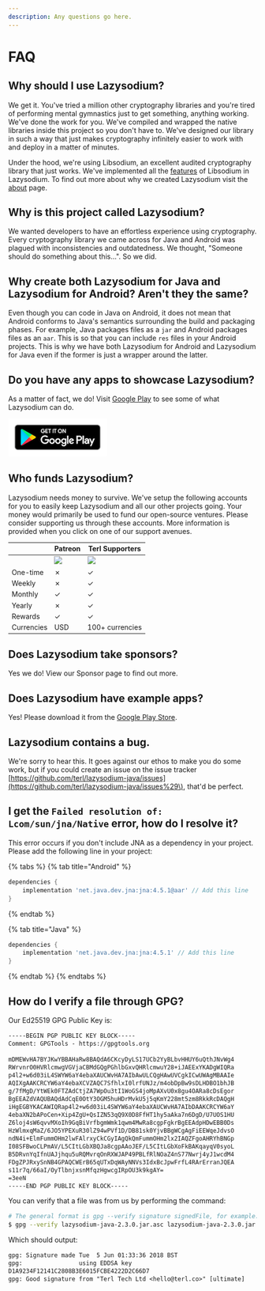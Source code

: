 ```yaml
---
description: Any questions go here.
---
```


# FAQ

## Why should I use Lazysodium?

We get it. You've tried a million other cryptography libraries and you're tired of performing mental gymnastics just to get something, anything working. We've done the work for you. We've compiled and wrapped the native libraries inside this project so you don't have to. We've designed our library in such a way that just makes cryptography infinitely easier to work with and deploy in a matter of minutes.

Under the hood, we're using Libsodium, an excellent audited cryptography library that just works. We've implemented all the [features](features.md) of Libsodium in Lazysodium. To find out more about why we created Lazysodium visit the [about](about.md) page.

## Why is this project called Lazysodium?

We wanted developers to have an effortless experience using cryptography. Every cryptography library we came across for Java and Android was plagued with inconsistencies and outdatedness. We thought, "Someone should do something about this...". So we did.

## Why create both Lazysodium for Java and Lazysodium for Android? Aren't they the same?

Even though you can code in Java on Android, it does not mean that Android conforms to Java's semantics surrounding the build and packaging phases. For example, Java packages files as a `jar` and Android packages files as an `aar`. This is so that you can include `res` files in your Android projects. This is why we have both Lazysodium for Android and Lazysodium for Java even if the former is just a wrapper around the latter.

## Do you have any apps to showcase Lazysodium?

As a matter of fact, we do! Visit [Google Play](https://play.google.com/store/apps/details?id=com.goterl.lazycode.lazysodium.example) to see some of what Lazysodium can do.

[![Download Lazysodium](.gitbook/assets/google-play-badge.png)](https://play.google.com/store/apps/details?id=com.goterl.lazycode.lazysodium.example)

## Who funds Lazysodium?

Lazysodium needs money to survive. We've setup the following accounts for you to easily keep Lazysodium and all our other projects going. Your money would primarily be used to fund our open-source ventures. Please consider supporting us through these accounts. More information is provided when you click on one of our support avenues.

|  | Patreon | Terl Supporters |
| --- | --- | --- |
|  | [![](https://filedn.com/lssh2fV92SE8dRT5CWJvvSy/patron_button.png)](https://www.patreon.com/terlacious) | [![](https://filedn.com/lssh2fV92SE8dRT5CWJvvSy/terl_slant_square_tiny.png)](https://terl.co/support-us) |
| One-time | ✗ | ✓ |
| Weekly | ✗ | ✓ |
| Monthly | ✓ | ✓ |
| Yearly | ✗ | ✓ |
| Rewards | ✓ | ✓ |
| Currencies | USD | 100+ currencies |

## Does Lazysodium take sponsors?

Yes we do! View our Sponsor page to find out more.

## Does Lazysodium have example apps?

Yes! Please download it from the [Google Play Store](https://play.google.com/store/apps/details?id=com.goterl.lazycode.lazysodium.example).

## Lazysodium contains a bug.

We're sorry to hear this. It goes against our ethos to make you do some work, but if you could create an issue on the issue tracker [https://github.com/terl/lazysodium-java/issues](https://github.com/terl/lazysodium-java/issues%29\), that'd be perfect.

## I get the `Failed resolution of: Lcom/sun/jna/Native` error, how do I resolve it?

This error occurs if you don't include JNA as a dependency in your project. Please add the following line in your project:

{% tabs %}
{% tab title="Android" %}
```groovy
dependencies {
    implementation 'net.java.dev.jna:jna:4.5.1@aar' // Add this line
}
```
{% endtab %}

{% tab title="Java" %}
```groovy
dependencies {
    implementation 'net.java.dev.jna:jna:4.5.1' // Add this line
}
```
{% endtab %}
{% endtabs %}

## How do I verify a file through GPG?

Our Ed25519 GPG Public Key is:

```text
-----BEGIN PGP PUBLIC KEY BLOCK-----
Comment: GPGTools - https://gpgtools.org

mDMEWvHA7BYJKwYBBAHaRw8BAQdA6CKcyDyLS17UCb2YyBLbvHHUY6uQthJNvWg4
RWrvnrO0HVRlcmwgVGVjaCBMdGQgPGhlbGxvQHRlcmwuY28+iJAEExYKADgWIQRa
p4l2+w6d03iL4SWYW6aY4ebaXAUCWvHA7AIbAwULCQgHAwUVCgkICwUWAgMBAAIe
AQIXgAAKCRCYW6aY4ebaXCVZAQC7SfhlxI0lrfUNJz/m4obDpBw9sDLHDBO1bhJB
g/7fMgD/YtWEk0FTZAdCtjZA7WpOu3tI1WoGS4joMpAXvU0x8gu4OARa8cDsEgor
BgEEAZdVAQUBAQdAdCqE0OtY3OGM5huHDrMvkU5j5qKmY228mt5zm8RkkRcDAQgH
iHgEGBYKACAWIQRap4l2+w6d03iL4SWYW6aY4ebaXAUCWvHA7AIbDAAKCRCYW6aY
4ebaXN2bAPoCen+Xip4ZgU+QsIZN53qQ9X0D8FfHT1hy5aAka7n6DgD/U7UOS1HU
Z6loj4sW6qvvMXoIh9GqBiVrfbgmWmk1qwm4MwRa8cgpFgkrBgEEAdpHDwEBB0Ds
HzWlmxqMaZ/6JO5YPEXuR30lZ94wPVf1D/DB81sk0YjvBBgWCgAgFiEEWqeJdvsO
ndN4i+ElmFummOHm2lwFAlrxyCkCGyIAgQkQmFummOHm2lx2IAQZFgoAHRYhBNGp
I08SFBwoCLPmAV/L5CItLGbXBQJa8cgpAAoJEF/L5CItLGbXoFkBAKqayqV0syoL
B5DRvnYqIfnUAJjhqu5uRQMvrqOnRXWJAP49PBLfRlNOaZ4nS77Nwrj4yJ1wcdM4
FDgZPJRxySnNB4GPAQCWErB65qUTxDqWAyNNVs3IdxBcJpwFrfL4RArErranJQEA
s11r7q/66aI/OyTlbnjxsnMfqzHgwcgIRpOU3k9kgAY=
=3eeN
-----END PGP PUBLIC KEY BLOCK-----
```

You can verify that a file was from us by performing the command:

```bash
# The general format is gpg --verify signature signedFile, for example:
$ gpg --verify lazysodium-java-2.3.0.jar.asc lazysodium-java-2.3.0.jar
```

Which should output:

```text
gpg: Signature made Tue  5 Jun 01:33:36 2018 BST
gpg:                using EDDSA key D1A9234F12141C2808B3E6015FCBE4222D2C66D7
gpg: Good signature from "Terl Tech Ltd <hello@terl.co>" [ultimate]
```

